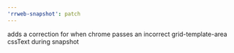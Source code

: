 ```yaml
---
'rrweb-snapshot': patch
---
```


adds a correction for when chrome passes an incorrect grid-template-area cssText during snapshot
